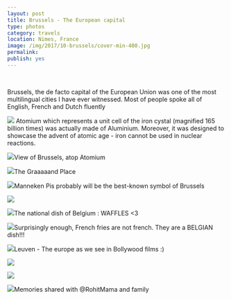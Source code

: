```yaml
---
layout: post
title: Brussels - The European capital
type: photos
category: travels
location: Nimes, France
image: /img/2017/10-brussels/cover-min-400.jpg
permalink: 
publish: yes
---
```


<center><i>

</i></center>
<br>
<p class="center"><img src="{{site.baseurl}}/img/2017/10-brussels/cover-min.jpg" alt="">Brussels, the de facto capital of the European Union was one of the most multilingual cities I have ever witnessed. Most of people spoke all of English, French and Dutch fluently</p>

<p class="center"><img src="{{site.baseurl}}/img/2017/10-brussels/1-min.jpg"> Atomium which represents a unit cell of the iron cystal (magnified 165 billion times) was actually made of Aluminium. Moreover, it was designed to showcase the advent of atomic age - iron cannot be used in nuclear reactions.</p>

<p class="center"><img src="{{site.baseurl}}/img/2017/10-brussels/2.0-min.jpg">View of Brussels, atop Atomium</p>

<p class="center"><img src="{{site.baseurl}}/img/2017/10-brussels/2-min.jpg">The Graaaaand Place</p>

<p class="center"><img src="{{site.baseurl}}/img/2017/10-brussels/3-min.jpg">Manneken Pis probably will be the best-known symbol of Brussels</p>

<p class="center"><img src="{{site.baseurl}}/img/2017/10-brussels/4-min.jpg"></p>

<p class="center"><img src="{{site.baseurl}}/img/2017/10-brussels/5-min.jpg">The national dish of Belgium : WAFFLES <3</p>

<p class="center"><img src="{{site.baseurl}}/img/2017/10-brussels/6-min.jpg">Surprisingly enough, French fries are not french. They are a BELGIAN dish!!!</p>

<p class="center"><img src="{{site.baseurl}}/img/2017/10-brussels/7-min.jpg">Leuven - The europe as we see in Bollywood films :)</p>

<p class="center"><img src="{{site.baseurl}}/img/2017/10-brussels/8-min.jpg"></p>

<p class="center"><img src="{{site.baseurl}}/img/2017/10-brussels/8.0-min.jpg"></p>

<p class="center"><img src="{{site.baseurl}}/img/2017/10-brussels/9-min.jpg">Memories shared with @RohitMama and family</p>